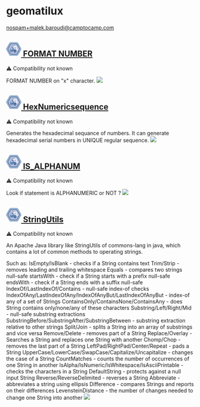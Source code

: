 # geomatilux
  <nospam+malek.baroudi@camptocamp.com>

## <a href='./components/FORMAT NUMBER/readme.md'><img src='./components/FORMAT NUMBER/logo.jpg' width='40' height='40'> FORMAT NUMBER</a>
 :warning: Compatibility not known

FORMAT NUMBER on "x" character.
<img src='./components/FORMAT NUMBER/sample.jpg'>

## <a href='./components/HexNumericsequence/readme.md'><img src='./components/HexNumericsequence/logo.jpg' width='40' height='40'> HexNumericsequence</a>
 :warning: Compatibility not known

Generates the hexadecimal sequance of numbers. It can generate hexadecimal serial numbers in UNIQUE regular sequence.
<img src='./components/HexNumericsequence/sample.jpg'>

## <a href='./components/IS_ALPHANUM/readme.md'><img src='./components/IS_ALPHANUM/logo.jpg' width='40' height='40'> IS_ALPHANUM</a>
 :warning: Compatibility not known

Look if statement is ALPHANUMERIC or NOT ?
<img src='./components/IS_ALPHANUM/sample.jpg'>

## <a href='./components/StringUtils/readme.md'><img src='./components/StringUtils/logo.jpg' width='40' height='40'> StringUtils</a>
 :warning: Compatibility not known

An Apache Java library like StringUtils of commons-lang in java, which contains a lot of common methods to operating strings.

Such as: 
IsEmpty/IsBlank - checks if a String contains text
Trim/Strip - removes leading and trailing whitespace
Equals - compares two strings null-safe
startsWith - check if a String starts with a prefix null-safe
endsWith - check if a String ends with a suffix null-safe
IndexOf/LastIndexOf/Contains - null-safe index-of checks
IndexOfAny/LastIndexOfAny/IndexOfAnyBut/LastIndexOfAnyBut - index-of any of a set of Strings
ContainsOnly/ContainsNone/ContainsAny - does String contains only/none/any of these characters
Substring/Left/Right/Mid - null-safe substring extractions
SubstringBefore/SubstringAfter/SubstringBetween - substring extraction relative to other strings
Split/Join - splits a String into an array of substrings and vice versa
Remove/Delete - removes part of a String
Replace/Overlay - Searches a String and replaces one String with another
Chomp/Chop - removes the last part of a String
LeftPad/RightPad/Center/Repeat - pads a String
UpperCase/LowerCase/SwapCase/Capitalize/Uncapitalize - changes the case of a String
CountMatches - counts the number of occurrences of one String in another
IsAlpha/IsNumeric/IsWhitespace/IsAsciiPrintable - checks the characters in a String
DefaultString - protects against a null input String
Reverse/ReverseDelimited - reverses a String
Abbreviate - abbreviates a string using ellipsis
Difference - compares Strings and reports on their differences
LevensteinDistance - the number of changes needed to change one String into another
<img src='./components/StringUtils/sample.jpg'>
